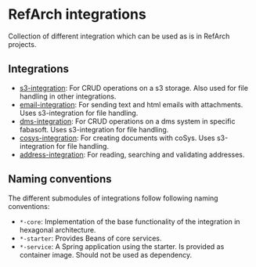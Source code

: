 # RefArch integrations

Collection of different integration which can be used as is in RefArch projects.

## Integrations

- [s3-integration](./refarch-s3-integration/README.md): For CRUD operations on a s3 storage. Also used for file handling
  in other integrations.
- [email-integration](./refarch-email-integration/README.md): For sending text and html emails with attachments. Uses
  s3-integration for file handling.
- [dms-integration](./refarch-dms-integration/README.md): For CRUD operations on a dms system in specific fabasoft. Uses
  s3-integration for file handling.
- [cosys-integration](./refarch-cosys-integration/README.md): For creating documents with coSys. Uses
  s3-integration for file handling.
- [address-integration](./refarch-address-integration/README.md): For reading, searching and validating addresses.

## Naming conventions

The different submodules of integrations follow following naming conventions:

- `*-core`: Implementation of the base functionality of the integration in hexagonal architecture.
- `*-starter`: Provides Beans of core services.
- `*-service`: A Spring application using the starter. Is provided as container image. Should not be used as dependency.
